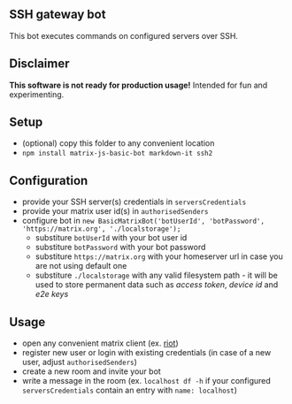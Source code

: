## SSH gateway bot

This bot executes commands on configured servers over SSH.

## Disclaimer

**This software is not ready for production usage!** Intended for fun and experimenting.

## Setup

- (optional) copy this folder to any convenient location
- `npm install matrix-js-basic-bot markdown-it ssh2`

## Configuration

- provide your SSH server(s) credentials in `serversCredentials`
- provide your matrix user id(s) in `authorisedSenders`
- configure bot in `new BasicMatrixBot('botUserId', 'botPassword', 'https://matrix.org', './localstorage');`
  - substiture `botUserId` with your bot user id
  - substiture `botPassword` with your bot password
  - substiture `https://matrix.org` with your homeserver url in case you are not using default one
  - substiture `./localstorage` with any valid filesystem path - it will be used to store permanent data such as *access token*, *device id* and *e2e keys*

## Usage

- open any convenient matrix client (ex. [riot](https://riot.im/app/))
- register new user or login with existing credentials (in case of a new user, adjust `authorisedSenders`)
- create a new room and invite your bot
- write a message in the room (ex. `localhost df -h` if your configured `serversCredentials` contain an entry with `name: localhost`)
